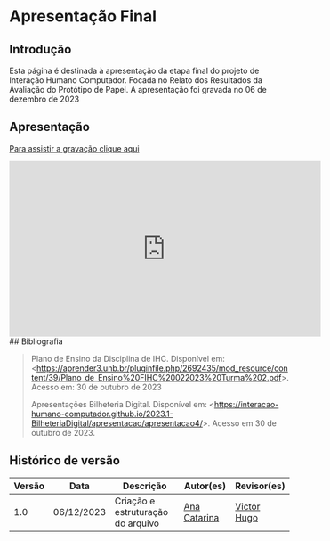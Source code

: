 # Apresentação Final

## Introdução

Esta página é destinada à apresentação da etapa final do projeto de Interação Humano Computador. Focada no Relato dos Resultados da Avaliação do Protótipo de Papel. A apresentação foi gravada no 06 de dezembro de 2023

## Apresentação

[Para assistir a gravação clique aqui](https://youtu.be/vXau2c8Ca9I?si=FSwvHHH10TJUJhCu)

<center>

<iframe width="560" height="315" src="https://www.youtube.com/embed/vXau2c8Ca9I?si=Mjch1ovfh-tZ6r1W" title="YouTube video player" frameborder="0" allow="accelerometer; autoplay; clipboard-write; encrypted-media; gyroscope; picture-in-picture; web-share" allowfullscreen></iframe>
</center>
## Bibliografia

> Plano de Ensino da Disciplina de IHC. Disponível em: <<https://aprender3.unb.br/pluginfile.php/2692435/mod_resource/content/39/Plano_de_Ensino%20FIHC%20022023%20Turma%202.pdf>>. Acesso em: 30 de outubro de 2023
>
> Apresentações Bilheteria Digital. Disponível em: <<https://interacao-humano-computador.github.io/2023.1-BilheteriaDigital/apresentacao/apresentacao4/>>. Acesso em 30 de outubro de 2023.

## Histórico de versão

| Versão |    Data    | Descrição                         | Autor(es)                                      | Revisor(es)                                    |
| ------ | :--------: | --------------------------------- | ---------------------------------------------- | ---------------------------------------------- |
| 1.0    | 06/12/2023 | Criação e estruturação do arquivo | [Ana Catarina](https://github.com/an4catarina) | [Victor Hugo](https://github.com/ViictorHugoo) |
